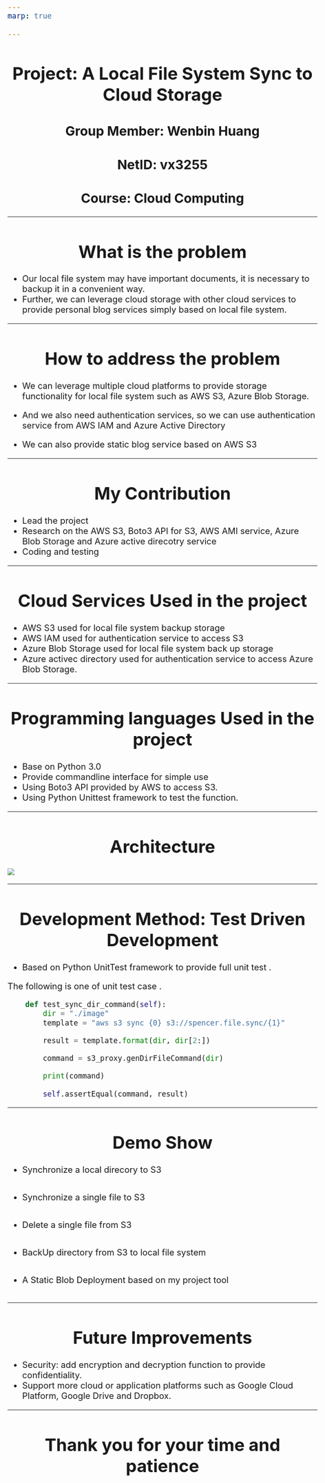 ```yaml
---
marp: true

---
```

<style>
    h1 {
        text-align:center ;
    }
    h2 {
        text-align:center; 
    }
    body{
        font-size:20px;
    }

</style>

# Project: A Local File System Sync to Cloud Storage 


## Group Member: Wenbin Huang 

## NetID: vx3255 

## Course: Cloud Computing

---

# What is the problem 

- Our local file system may have important documents, it is necessary to backup it in a convenient way. 
- Further, we can leverage cloud storage with other cloud services to provide personal blog services simply based on local file system. 

---

# How to address the problem 

- We can leverage multiple cloud platforms to provide storage functionality for local file system such as AWS S3, Azure Blob Storage.


- And we also need authentication services, so we can use authentication service from AWS IAM and Azure Active Directory 



- We can also provide static blog service based on AWS S3  


---

# My Contribution 
- Lead the project 
- Research on the AWS S3, Boto3 API for S3, AWS AMI service, Azure Blob Storage and Azure active direcotry service 
- Coding and testing 


---

# Cloud Services Used in the project 

- AWS S3 used for local file system backup storage 
- AWS IAM used for authentication service to access S3
- Azure Blob Storage used for local file system back up storage 
- Azure activec directory used for authentication service to access Azure Blob Storage. 

---
# Programming languages Used in the project 

- Base on Python 3.0 
- Provide commandline interface for simple use
- Using Boto3 API provided by AWS to access S3.
- Using Python Unittest framework to test the function. 

---

# Architecture 


![](image/architecture_graph.png)



---

# Development Method: Test Driven Development

- Based on Python UnitTest framework to provide full unit test .


The following is one of unit test case . 

```python
    def test_sync_dir_command(self):
        dir = "./image"
        template = "aws s3 sync {0} s3://spencer.file.sync/{1}"

        result = template.format(dir, dir[2:])

        command = s3_proxy.genDirFileCommand(dir)

        print(command)

        self.assertEqual(command, result)
```


---
# Demo Show 
- Synchronize a local direcory to S3
```

```
- Synchronize a single file to S3 
```
```
- Delete a single file from S3
```
```
- BackUp directory from S3 to local file system 
```
```
- A Static Blob Deployment based on my project tool 
```
```
---

# Future Improvements 

- Security: add encryption and decryption function to provide confidentiality.
- Support more cloud or application platforms such as Google Cloud Platform,  Google Drive and Dropbox. 


---
# Thank you  for your time and patience 

